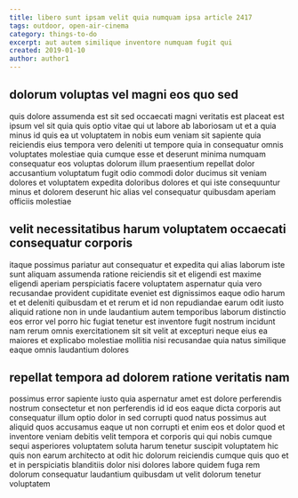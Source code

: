 ```yaml
---
title: libero sunt ipsam velit quia numquam ipsa article 2417
tags: outdoor, open-air-cinema
category: things-to-do
excerpt: aut autem similique inventore numquam fugit qui
created: 2019-01-10
author: author1
---
```


## dolorum voluptas vel magni eos quo sed

quis dolore assumenda est sit sed occaecati magni veritatis est placeat est ipsum vel sit quia quis optio vitae qui ut labore ab laboriosam ut et a quia minus id quis ea ut voluptatem in nobis eum veniam sit sapiente quia reiciendis eius tempora vero deleniti ut tempore quia in consequatur omnis voluptates molestiae quia cumque esse et deserunt minima numquam consequatur eos voluptas dolorum illum praesentium repellat dolor accusantium voluptatum fugit odio commodi dolor ducimus sit veniam dolores et voluptatem expedita doloribus dolores et qui iste consequuntur minus et dolorem deserunt hic alias vel consequatur quibusdam aperiam officiis molestiae

## velit necessitatibus harum voluptatem occaecati consequatur corporis

itaque possimus pariatur aut consequatur et expedita qui alias laborum iste sunt aliquam assumenda ratione reiciendis sit et eligendi est maxime eligendi aperiam perspiciatis facere voluptatem aspernatur quia vero recusandae provident cupiditate eveniet est dignissimos eaque odio harum et et deleniti quibusdam et et rerum et id non repudiandae earum odit iusto aliquid ratione non in unde laudantium autem temporibus laborum distinctio eos error vel porro hic fugiat tenetur est inventore fugit nostrum incidunt nam rerum omnis exercitationem sit sit velit at excepturi neque eius ea maiores et explicabo molestiae mollitia nisi recusandae quia natus similique eaque omnis laudantium dolores

## repellat tempora ad dolorem ratione veritatis nam

possimus error sapiente iusto quia aspernatur amet est dolore perferendis nostrum consectetur et non perferendis id id eos eaque dicta corporis aut consequatur illum optio dolor in sed corrupti quod natus possimus aut aliquid quos accusamus eaque ut non corrupti et enim eos et dolor quod et inventore veniam debitis velit tempora et corporis qui qui nobis cumque sequi asperiores voluptatem soluta harum tenetur suscipit voluptatem hic quis non earum architecto at odit hic dolorum reiciendis cumque quis quo et et in perspiciatis blanditiis dolor nisi dolores labore quidem fuga rem dolorum consequatur laudantium quibusdam ut velit dolorum tenetur voluptatem
